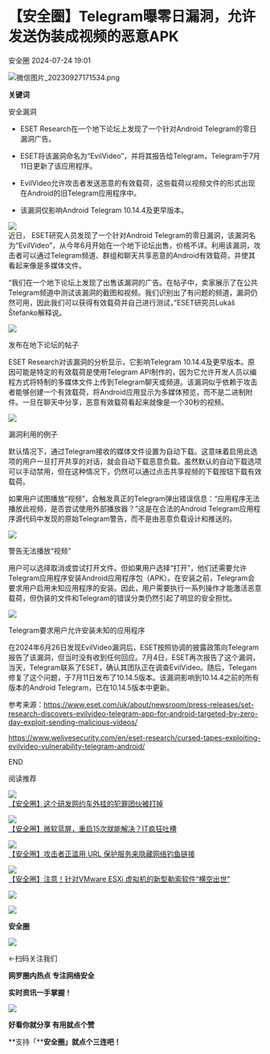 #  【安全圈】Telegram曝零日漏洞，允许发送伪装成视频的恶意APK   
 安全圈   2024-07-24 19:01  
  
![](https://mmbiz.qpic.cn/sz_mmbiz_png/aBHpjnrGylgOvEXHviaXu1fO2nLov9bZ055v7s8F6w1DD1I0bx2h3zaOx0Mibd5CngBwwj2nTeEbupw7xpBsx27Q/640?wx_fmt=png&from=appmsg "微信图片_20230927171534.png")  
  
  
**关键词**  
  
  
  
安全漏洞  
  
  
- ESET Research在一个地下论坛上发现了一个针对Android Telegram的零日漏洞广告。  
  
- ESET将该漏洞命名为“EvilVideo”，并将其报告给Telegram，Telegram于7月11日更新了该应用程序。  
  
- EvilVideo允许攻击者发送恶意的有效载荷，这些载荷以视频文件的形式出现在Android的旧Telegram应用程序中。  
  
- 该漏洞仅影响Android Telegram 10.14.4及更早版本。  
  
![](https://mmbiz.qpic.cn/sz_mmbiz_jpg/aBHpjnrGylj4PMgvkBiaamK5hbAN2K6UtlX2KtKiaPlBFeuVdo9D9jrZ2Quia9S4wvMtrzoiccpA7aqUibkM4Z0eP8g/640?wx_fmt=jpeg&from=appmsg "")  
近日， ESET研究人员发现了一个针对Android Telegram的零日漏洞，该漏洞名为“EvilVideo”，从今年6月开始在一个地下论坛出售，价格不详。利用该漏洞，攻击者可以通过Telegram频道、群组和聊天共享恶意的Android有效载荷，并使其看起来像是多媒体文件。  
  
“我们在一个地下论坛上发现了出售该漏洞的广告。在帖子中，卖家展示了在公共Telegram频道中测试该漏洞的截图和视频。我们识别出了有问题的频道，漏洞仍然可用，因此我们可以获得有效载荷并自己进行测试，”ESET研究员Lukáš Štefanko解释说。  
  
![](https://mmbiz.qpic.cn/sz_mmbiz_jpg/aBHpjnrGylj4PMgvkBiaamK5hbAN2K6UtQWkvu8qibfaUMrnUTOBl9H6PHuicKqK70RKytJXvFLMCOQIn9cLpnxbg/640?wx_fmt=jpeg&from=appmsg "")  
  
发布在地下论坛的帖子  
  
ESET Research对该漏洞的分析显示，它影响Telegram 10.14.4及更早版本。原因可能是特定的有效载荷是使用Telegram API制作的，因为它允许开发人员以编程方式将特制的多媒体文件上传到Telegram聊天或频道。该漏洞似乎依赖于攻击者能够创建一个有效载荷，将Android应用显示为多媒体预览，而不是二进制附件。一旦在聊天中分享，恶意有效载荷看起来就像是一个30秒的视频。  
  
![](https://mmbiz.qpic.cn/sz_mmbiz_jpg/aBHpjnrGylj4PMgvkBiaamK5hbAN2K6UtQI4JicPRjayQGvUJBFHkXEAicdYibPBglxohLCIVtl2V9PJvaNUTykcWw/640?wx_fmt=jpeg&from=appmsg "")  
  
漏洞利用的例子  
  
默认情况下，通过Telegram接收的媒体文件设置为自动下载。这意味着启用此选项的用户一旦打开共享的对话，就会自动下载恶意负载。虽然默认的自动下载选项可以手动禁用，但在这种情况下，仍然可以通过点击共享视频的下载按钮下载有效载荷。  
  
如果用户试图播放“视频”，会触发真正的Telegram弹出错误信息：“应用程序无法播放此视频，是否尝试使用外部播放器？”这是在合法的Android Telegram应用程序源代码中发现的原始Telegram警告，而不是由恶意负载设计和推送的。  
  
![](https://mmbiz.qpic.cn/sz_mmbiz_jpg/aBHpjnrGylj4PMgvkBiaamK5hbAN2K6UtKPSJNxDMSTtAOVrNTe2FRicR2Gxb9Po0ibFRbWMjqveLaAQA9Yx7momQ/640?wx_fmt=jpeg&from=appmsg "")  
  
警告无法播放“视频”  
  
用户可以选择取消或尝试打开文件。但如果用户选择“打开”，他们还需要允许Telegram应用程序安装Android应用程序包（APK）。在安装之前，Telegram会要求用户启用未知应用程序的安装。因此，用户需要执行一系列操作才能激活恶意载荷，但伪装的文件和Telegram的错误分类仍然引起了明显的安全担忧。  
  
![](https://mmbiz.qpic.cn/sz_mmbiz_jpg/aBHpjnrGylj4PMgvkBiaamK5hbAN2K6Ut26OYcUfeytORGrYBefcyd56spFCv2YKmKIkWwQ51xjRAkpF0IPpASQ/640?wx_fmt=jpeg&from=appmsg "")  
  
Telegram要求用户允许安装未知的应用程序  
  
在2024年6月26日发现EvilVideo漏洞后，ESET按照协调的披露政策向Telegram报告了该漏洞，但当时没有收到任何回应。7月4日，ESET再次报告了这个漏洞，当天，Telegram联系了ESET，确认其团队正在调查EvilVideo。随后，Telegam修复了这个问题，于7月11日发布了10.14.5版本。该漏洞影响到10.14.4之前的所有版本的Android Telegram，已在10.14.5版本中更新。  
  
  
参考来源：https://www.eset.com/uk/about/newsroom/press-releases/set-research-discovers-evilvideo-telegram-app-for-android-targeted-by-zero-day-exploit-sending-malicious-videos/  
  
https://www.welivesecurity.com/en/eset-research/cursed-tapes-exploiting-evilvideo-vulnerability-telegram-android/  
  
  
END  
  
  
阅读推荐  
  
  
![](https://mmbiz.qpic.cn/sz_mmbiz_png/GIRTzCSXSdG97Nq3x0zDvaIUuOOtwjXoL5UIKOibaRZ5IdrAqe7HIWOicFosibJPe3GaB6ibkzLPzStVGZ5jRdZM3Q/640?wx_fmt=png "")  
[【安全圈】这个研发网约车外挂的犯罪团伙被打掉](http://mp.weixin.qq.com/s?__biz=MzIzMzE4NDU1OQ==&mid=2652063045&idx=1&sn=1fe2dfd0d1146d804c4e9cfd7a613698&chksm=f36e6905c419e01368976a53b74a33da85fd21975e8ed367eb8e3c61df5626d0a056851cf004&scene=21#wechat_redirect)  
  
  
  
![](https://mmbiz.qpic.cn/sz_mmbiz_jpg/aBHpjnrGyljtaUJxPWzIPVtnSdaANHzWcnibC8WVUkff0lSQxAmeHAicD9GZRByTgKiaeZxb3UZx6N27vsFqHxYAg/640?wx_fmt=jpeg "")  
[【安全圈】微软蓝屏，重启15次就能解决？IT疯狂吐槽](http://mp.weixin.qq.com/s?__biz=MzIzMzE4NDU1OQ==&mid=2652063045&idx=2&sn=884f270cb78d0821f2fd4e980ff1ddbe&chksm=f36e6905c419e013d58848981fb87389d608095d3c900ef25f2c9edae251bbefd3fc4a26c73c&scene=21#wechat_redirect)  
  
  
  
![](https://mmbiz.qpic.cn/sz_mmbiz_jpg/aBHpjnrGyljtaUJxPWzIPVtnSdaANHzWqmic7hGdribXcxaicFStjyX1ZTzhpiacbvzM2PBSWT0v1fpvnK8YeoMdQA/640?wx_fmt=jpeg "")  
[【安全圈】攻击者正滥用 URL 保护服务来隐藏网络钓鱼链接](http://mp.weixin.qq.com/s?__biz=MzIzMzE4NDU1OQ==&mid=2652063045&idx=3&sn=4b21eab2094cde767919ceca792a1ddb&chksm=f36e6905c419e0135191fcd9511d01d03861755f6495436fc2774f21b566126d373d89d4f084&scene=21#wechat_redirect)  
  
  
  
![](https://mmbiz.qpic.cn/sz_mmbiz_jpg/aBHpjnrGyljtaUJxPWzIPVtnSdaANHzWrs7NPvib804FNBUBZyf3J8cNR41YPzazibsicqEWLA91hUlVMayGPOUCQ/640?wx_fmt=jpeg "")  
[【安全圈】注意！针对VMware ESXi 虚拟机的新型勒索软件“横空出世”](http://mp.weixin.qq.com/s?__biz=MzIzMzE4NDU1OQ==&mid=2652063045&idx=4&sn=f1f871643d45e45dc1101f3e39de2a7b&chksm=f36e6905c419e0138be495e9a893cf7e602c5d5f0f1beb511eb95a03ee91a58d1ddce3995e93&scene=21#wechat_redirect)  
  
  
  
  
  
  
![](https://mmbiz.qpic.cn/mmbiz_gif/aBHpjnrGylgeVsVlL5y1RPJfUdozNyCEft6M27yliapIdNjlcdMaZ4UR4XxnQprGlCg8NH2Hz5Oib5aPIOiaqUicDQ/640?wx_fmt=gif "")  
  
  
  
![](https://mmbiz.qpic.cn/mmbiz_png/aBHpjnrGylgeVsVlL5y1RPJfUdozNyCEDQIyPYpjfp0XDaaKjeaU6YdFae1iagIvFmFb4djeiahnUy2jBnxkMbaw/640?wx_fmt=png "")  
  
**安全圈**  
  
![](https://mmbiz.qpic.cn/mmbiz_gif/aBHpjnrGylgeVsVlL5y1RPJfUdozNyCEft6M27yliapIdNjlcdMaZ4UR4XxnQprGlCg8NH2Hz5Oib5aPIOiaqUicDQ/640?wx_fmt=gif "")  
  
  
←扫码关注我们  
  
**网罗圈内热点 专注网络安全**  
  
**实时资讯一手掌握！**  
  
  
![](https://mmbiz.qpic.cn/mmbiz_gif/aBHpjnrGylgeVsVlL5y1RPJfUdozNyCE3vpzhuku5s1qibibQjHnY68iciaIGB4zYw1Zbl05GQ3H4hadeLdBpQ9wEA/640?wx_fmt=gif "")  
  
**好看你就分享 有用就点个赞**  
  
**支持「****安全圈」就点个三连吧！**  
  
